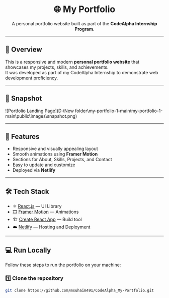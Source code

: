 <div align="center">
	<h1>🌐 My Portfolio</h1>
	<p>A personal portfolio website built as part of the <b>CodeAlpha Internship Program</b>.</p>
</div>

---

## 🧭 Overview

This is a responsive and modern **personal portfolio website** that showcases my projects, skills, and achievements.  
It was developed as part of my CodeAlpha Internship to demonstrate web development proficiency.

---

## 📸 Snapshot
![Portfolio Landing Page](D:\New folder\my-portfolio-1-main\my-portfolio-1-main\public\images\snapshot.png)

---

## 🧠 Features
- Responsive and visually appealing layout  
- Smooth animations using **Framer Motion**  
- Sections for About, Skills, Projects, and Contact  
- Easy to update and customize  
- Deployed via **Netlify**

---

## 🛠️ Tech Stack
- ⚛️ [React.js](https://reactjs.org/) — UI Library  
- 🎞️ [Framer Motion](https://www.framer.com/motion/) — Animations  
- 🏗️ [Create React App](https://create-react-app.dev/) — Build tool  
- ☁️ [Netlify](https://www.netlify.com/) — Hosting and Deployment

---

## 💻 Run Locally

Follow these steps to run the portfolio on your machine:

### 1️⃣ Clone the repository
```bash
git clone https://github.com/msuhaim491/CodeAlpha_My-Portfolio.git
